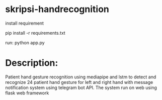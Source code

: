 ﻿# skripsi-handrecognition

install requirement

pip install -r requirements.txt

run:
python app.py

# Description:
Patient hand gesture recognition using mediapipe and lstm to detect and recognize 24 patient hand gesture for left and right hand with message notification system using telegram bot API. The system run on web using flask web framework
